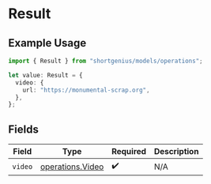 # Result

## Example Usage

```typescript
import { Result } from "shortgenius/models/operations";

let value: Result = {
  video: {
    url: "https://monumental-scrap.org",
  },
};
```

## Fields

| Field                                                | Type                                                 | Required                                             | Description                                          |
| ---------------------------------------------------- | ---------------------------------------------------- | ---------------------------------------------------- | ---------------------------------------------------- |
| `video`                                              | [operations.Video](../../models/operations/video.md) | :heavy_check_mark:                                   | N/A                                                  |